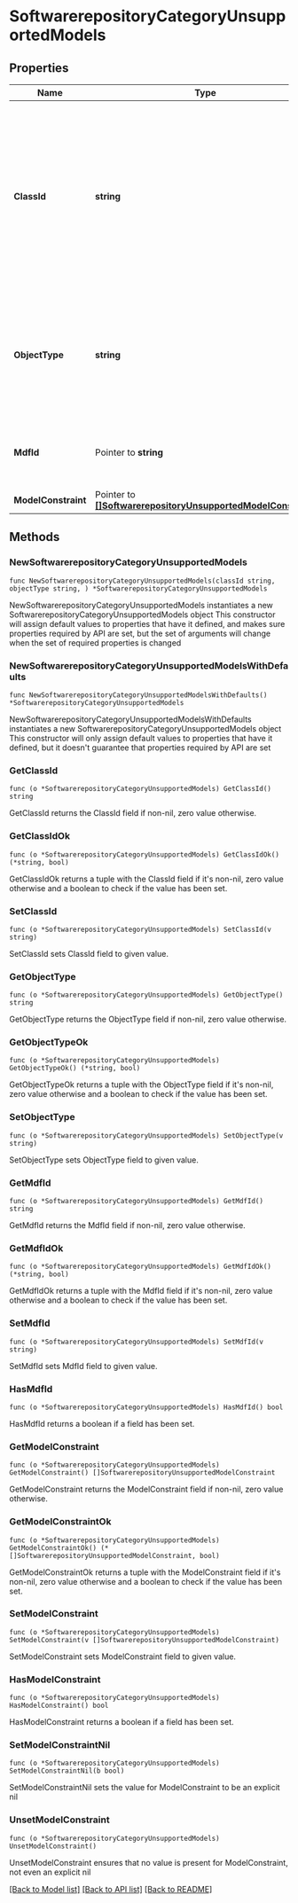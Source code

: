 # SoftwarerepositoryCategoryUnsupportedModels

## Properties

Name | Type | Description | Notes
------------ | ------------- | ------------- | -------------
**ClassId** | **string** | The fully-qualified name of the instantiated, concrete type. This property is used as a discriminator to identify the type of the payload when marshaling and unmarshaling data. | [default to "softwarerepository.CategoryUnsupportedModels"]
**ObjectType** | **string** | The fully-qualified name of the instantiated, concrete type. The value should be the same as the &#39;ClassId&#39; property. | [default to "softwarerepository.CategoryUnsupportedModels"]
**MdfId** | Pointer to **string** | Cisco software repository image category identifier. | [optional] 
**ModelConstraint** | Pointer to [**[]SoftwarerepositoryUnsupportedModelConstraint**](SoftwarerepositoryUnsupportedModelConstraint.md) |  | [optional] 

## Methods

### NewSoftwarerepositoryCategoryUnsupportedModels

`func NewSoftwarerepositoryCategoryUnsupportedModels(classId string, objectType string, ) *SoftwarerepositoryCategoryUnsupportedModels`

NewSoftwarerepositoryCategoryUnsupportedModels instantiates a new SoftwarerepositoryCategoryUnsupportedModels object
This constructor will assign default values to properties that have it defined,
and makes sure properties required by API are set, but the set of arguments
will change when the set of required properties is changed

### NewSoftwarerepositoryCategoryUnsupportedModelsWithDefaults

`func NewSoftwarerepositoryCategoryUnsupportedModelsWithDefaults() *SoftwarerepositoryCategoryUnsupportedModels`

NewSoftwarerepositoryCategoryUnsupportedModelsWithDefaults instantiates a new SoftwarerepositoryCategoryUnsupportedModels object
This constructor will only assign default values to properties that have it defined,
but it doesn't guarantee that properties required by API are set

### GetClassId

`func (o *SoftwarerepositoryCategoryUnsupportedModels) GetClassId() string`

GetClassId returns the ClassId field if non-nil, zero value otherwise.

### GetClassIdOk

`func (o *SoftwarerepositoryCategoryUnsupportedModels) GetClassIdOk() (*string, bool)`

GetClassIdOk returns a tuple with the ClassId field if it's non-nil, zero value otherwise
and a boolean to check if the value has been set.

### SetClassId

`func (o *SoftwarerepositoryCategoryUnsupportedModels) SetClassId(v string)`

SetClassId sets ClassId field to given value.


### GetObjectType

`func (o *SoftwarerepositoryCategoryUnsupportedModels) GetObjectType() string`

GetObjectType returns the ObjectType field if non-nil, zero value otherwise.

### GetObjectTypeOk

`func (o *SoftwarerepositoryCategoryUnsupportedModels) GetObjectTypeOk() (*string, bool)`

GetObjectTypeOk returns a tuple with the ObjectType field if it's non-nil, zero value otherwise
and a boolean to check if the value has been set.

### SetObjectType

`func (o *SoftwarerepositoryCategoryUnsupportedModels) SetObjectType(v string)`

SetObjectType sets ObjectType field to given value.


### GetMdfId

`func (o *SoftwarerepositoryCategoryUnsupportedModels) GetMdfId() string`

GetMdfId returns the MdfId field if non-nil, zero value otherwise.

### GetMdfIdOk

`func (o *SoftwarerepositoryCategoryUnsupportedModels) GetMdfIdOk() (*string, bool)`

GetMdfIdOk returns a tuple with the MdfId field if it's non-nil, zero value otherwise
and a boolean to check if the value has been set.

### SetMdfId

`func (o *SoftwarerepositoryCategoryUnsupportedModels) SetMdfId(v string)`

SetMdfId sets MdfId field to given value.

### HasMdfId

`func (o *SoftwarerepositoryCategoryUnsupportedModels) HasMdfId() bool`

HasMdfId returns a boolean if a field has been set.

### GetModelConstraint

`func (o *SoftwarerepositoryCategoryUnsupportedModels) GetModelConstraint() []SoftwarerepositoryUnsupportedModelConstraint`

GetModelConstraint returns the ModelConstraint field if non-nil, zero value otherwise.

### GetModelConstraintOk

`func (o *SoftwarerepositoryCategoryUnsupportedModels) GetModelConstraintOk() (*[]SoftwarerepositoryUnsupportedModelConstraint, bool)`

GetModelConstraintOk returns a tuple with the ModelConstraint field if it's non-nil, zero value otherwise
and a boolean to check if the value has been set.

### SetModelConstraint

`func (o *SoftwarerepositoryCategoryUnsupportedModels) SetModelConstraint(v []SoftwarerepositoryUnsupportedModelConstraint)`

SetModelConstraint sets ModelConstraint field to given value.

### HasModelConstraint

`func (o *SoftwarerepositoryCategoryUnsupportedModels) HasModelConstraint() bool`

HasModelConstraint returns a boolean if a field has been set.

### SetModelConstraintNil

`func (o *SoftwarerepositoryCategoryUnsupportedModels) SetModelConstraintNil(b bool)`

 SetModelConstraintNil sets the value for ModelConstraint to be an explicit nil

### UnsetModelConstraint
`func (o *SoftwarerepositoryCategoryUnsupportedModels) UnsetModelConstraint()`

UnsetModelConstraint ensures that no value is present for ModelConstraint, not even an explicit nil

[[Back to Model list]](../README.md#documentation-for-models) [[Back to API list]](../README.md#documentation-for-api-endpoints) [[Back to README]](../README.md)


